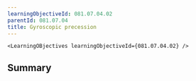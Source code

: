 ```yaml
---
learningObjectiveId: 081.07.04.02
parentId: 081.07.04
title: Gyroscopic precession
---
```


```tsx eval
<LearningOBjectives learningObjectiveId={081.07.04.02} />
```

## Summary
